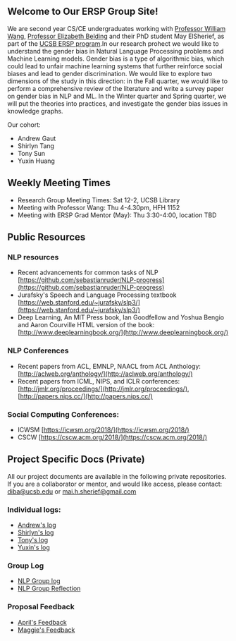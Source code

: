 ## Welcome to Our ERSP Group Site!

We are second year CS/CE undergraduates working with [Professor William Wang](https://www.cs.ucsb.edu/~william/), [Professor Elizabeth Belding](http://people.cs.ucsb.edu/ebelding/front-page) and their PhD student May ElSherief, as part of the [UCSB ERSP program](https://sites.google.com/site/erspucsb/home).In our research prohect we would like to understand the gender bias in Natural Language Processing problems and Machine Learning models. Gender bias is a type of algorithmic bias, which could lead to unfair machine learning systems that further reinforce social biases and lead to gender discrimination. We would like to explore two dimensions of the study in this direction: in the Fall quarter, we would like to perform a comprehensive review of the literature and write a survey paper on gender bias in NLP and ML. In the Winter quarter and Spring quarter, we will put the theories into practices, and investigate the gender bias issues in knowledge graphs.

Our cohort:
* Andrew Gaut
* Shirlyn Tang
* Tony Sun
* Yuxin Huang  


## Weekly Meeting Times

* Research Group Meeting Times: Sat 12-2, UCSB Library
* Meeting with Professor Wang: Thu 4-4.30pm, HFH 1152
* Meeting with ERSP Grad Mentor (May): Thu 3:30-4:00, location TBD


## Public Resources


### NLP resources
* Recent advancements for common tasks of NLP [https://github.com/sebastianruder/NLP-progress](https://github.com/sebastianruder/NLP-progress)
* Jurafsky's Speech and Language Processing textbook [https://web.stanford.edu/~jurafsky/slp3/](https://web.stanford.edu/~jurafsky/slp3/)
* Deep Learning, An MIT Press book, Ian Goodfellow and Yoshua Bengio and Aaron Courville
HTML version of the book: [http://www.deeplearningbook.org/](http://www.deeplearningbook.org/)


### NLP Conferences
* Recent papers from ACL, EMNLP, NAACL from ACL Anthology: [http://aclweb.org/anthology/](http://aclweb.org/anthology/)
* Recent papers from ICML, NIPS, and ICLR conferences: [http://jmlr.org/proceedings/](http://jmlr.org/proceedings/), [http://papers.nips.cc/](http://papers.nips.cc/)

### Social Computing Conferences:
* ICWSM [https://icwsm.org/2018/](https://icwsm.org/2018/)
* CSCW [https://cscw.acm.org/2018/](https://cscw.acm.org/2018/)

## Project Specific Docs (Private)
All our project documents are available in the following private repositories. If you are a collaborator or mentor, and would like access, please contact: diba@ucsb.edu or mai.h.sherief@gmail.com

### Individual logs: 
* [Andrew's log](https://github.com/ucsb-ersp-2018/nlp-andrewg-research-log.git)
* [Shirlyn's log](https://github.com/ucsb-ersp-2018/nlp-shirlynt-research-log.git)
* [Tony's log](https://github.com/ucsb-ersp-2018/nlp-tonys-research-log.git)
* [Yuxin's log](https://github.com/ucsb-ersp-2018/nlp-yuxinh-research-log.git)

### Group Log

* [NLP Group log](https://github.com/ucsb-ersp-2018/nlp-group-log.git)
* [NLP Group Reflection](https://docs.google.com/document/d/1H_V2T2gNRewMRvP6ARWIC2B2QxkSvJ1BujZ9456PTow/edit?usp=sharing)

### Proposal Feedback
* [April's Feedback](https://docs.google.com/document/d/172q5Gfs_UblJEXSgtPGgdl3AGuuTwcOptvLNOLrxpxk/edit?usp=sharing)
* [Maggie's Feedback](https://docs.google.com/document/d/1y3cLSr_B5rXofy-40bxXkxGXJ-SJGM10q3Yzm9lQUcg/edit?usp=sharing)


